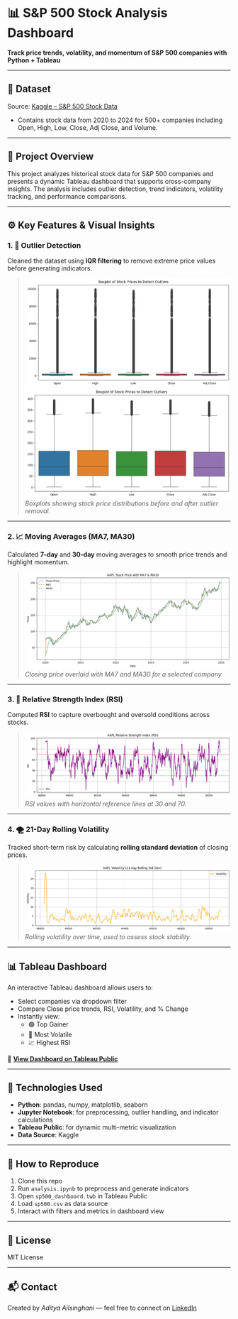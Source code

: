 # 📊 S&P 500 Stock Analysis Dashboard  
**Track price trends, volatility, and momentum of S&P 500 companies with Python + Tableau**

---

## 📁 Dataset  
Source: [Kaggle – S&P 500 Stock Data](https://www.kaggle.com/datasets/keehyung/mit5742-sp500-stock-value-dataset) 
- Contains stock data from 2020 to 2024 for 500+ companies including Open, High, Low, Close, Adj Close, and Volume.

---

## 🧪 Project Overview  

This project analyzes historical stock data for S&P 500 companies and presents a dynamic Tableau dashboard that supports cross-company insights. The analysis includes outlier detection, trend indicators, volatility tracking, and performance comparisons.

---

## ⚙️ Key Features & Visual Insights

### 1. 🧼 Outlier Detection  
Cleaned the dataset using **IQR filtering** to remove extreme price values before generating indicators.  

> ![Boxplot](images/boxplot0.png)  
> ![Boxplot After IQR](images/boxplot1.png)  
> *Boxplots showing stock price distributions before and after outlier removal.*

---

### 2. 📈 Moving Averages (MA7, MA30)  
Calculated **7-day** and **30-day** moving averages to smooth price trends and highlight momentum.

> ![Close Price with MA](images/close.png)  
> *Closing price overlaid with MA7 and MA30 for a selected company.*

---

### 3. 💪 Relative Strength Index (RSI)  
Computed **RSI** to capture overbought and oversold conditions across stocks.

> ![RSI Chart](images/rsi.png)  
> *RSI values with horizontal reference lines at 30 and 70.*

---

### 4. 🌪️ 21-Day Rolling Volatility  
Tracked short-term risk by calculating **rolling standard deviation** of closing prices.

> ![Volatility Plot](images/volatility.png)  
> *Rolling volatility over time, used to assess stock stability.*

---

## 📊 Tableau Dashboard  

An interactive Tableau dashboard allows users to:
- Select companies via dropdown filter
- Compare Close price trends, RSI, Volatility, and % Change
- Instantly view:
  - 🟢 Top Gainer  
  - 🔴 Most Volatile  
  - 📈 Highest RSI  

🔗 **[View Dashboard on Tableau Public]([your-tableau-link-here](https://public.tableau.com/app/profile/aditya.ailsnghani/viz/SP500Dashboard_17481212663870/Dashboard1))**

---

## 🧰 Technologies Used  
- **Python**: pandas, numpy, matplotlib, seaborn  
- **Jupyter Notebook**: for preprocessing, outlier handling, and indicator calculations  
- **Tableau Public**: for dynamic multi-metric visualization  
- **Data Source**: Kaggle

---

## 🚀 How to Reproduce  
1. Clone this repo  
2. Run `analysis.ipynb` to preprocess and generate indicators  
3. Open `sp500_dashboard.twb` in Tableau Public  
4. Load `sp500.csv` as data source  
5. Interact with filters and metrics in dashboard view

---

## 📎 License  
MIT License

---

## 📬 Contact  
Created by *Aditya Ailsinghani* — feel free to connect on [LinkedIn](https://www.linkedin.com/in/aditya-ailsinghani/)

